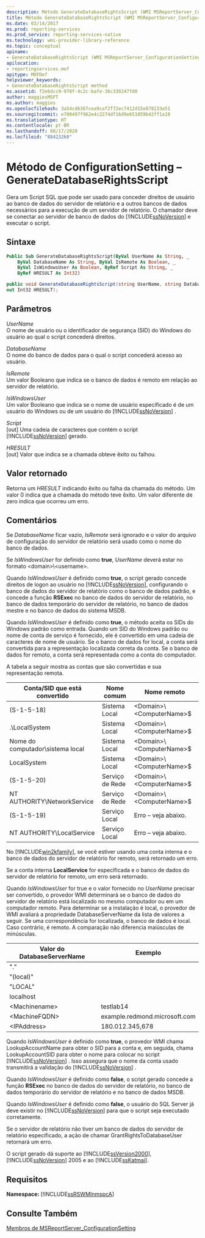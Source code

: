 ```yaml
---
description: Método GenerateDatabaseRightsScript (WMI MSReportServer_ConfigurationSetting)
title: Método GenerateDatabaseRightsScript (WMI MSReportServer_ConfigurationSetting) | Microsoft Docs
ms.date: 03/14/2017
ms.prod: reporting-services
ms.prod_service: reporting-services-native
ms.technology: wmi-provider-library-reference
ms.topic: conceptual
apiname:
- GenerateDatabaseRightsScript (WMI MSReportServer_ConfigurationSetting Class)
apilocation:
- reportingservices.mof
apitype: MOFDef
helpviewer_keywords:
- GenerateDatabaseRightsScript method
ms.assetid: f2e6dcc9-978f-4c2c-bafe-36c330247fd0
author: maggiesMSFT
ms.author: maggies
ms.openlocfilehash: 3a54cd6367cea9caf2f72ec7412d15e878233a51
ms.sourcegitcommit: e700497f962e4c2274df16d9e651059b42ff1a10
ms.translationtype: HT
ms.contentlocale: pt-BR
ms.lasthandoff: 08/17/2020
ms.locfileid: "88423260"
---
```

# <a name="configurationsetting-method---generatedatabaserightsscript"></a>Método de ConfigurationSetting – GenerateDatabaseRightsScript
  Gera um Script SQL que pode ser usado para conceder direitos de usuário ao banco de dados do servidor de relatório e a outros bancos de dados necessários para a execução de um servidor de relatório. O chamador deve se conectar ao servidor de banco de dados do [!INCLUDE[ssNoVersion](../../includes/ssnoversion-md.md)] e executar o script.  
  
## <a name="syntax"></a>Sintaxe  
  
```vb  
Public Sub GenerateDatabaseRightsScript(ByVal UserName As String, _  
    ByVal DatabaseName As String, ByVal IsRemote As Boolean, _  
    ByVal IsWindowsUser As Boolean, ByRef Script As String, _  
    ByRef HRESULT As Int32)  
```  
  
```csharp  
public void GenerateDatabaseRightsScript(string UserName, string DatabaseName, bool IsRemote, bool IsWindowsUser, out string Script,   
out Int32 HRESULT);  
```  
  
## <a name="parameters"></a>Parâmetros  
 *UserName*  
 O nome de usuário ou o identificador de segurança (SID) do Windows do usuário ao qual o script concederá direitos.  
  
 *DatabaseName*  
 O nome do banco de dados para o qual o script concederá acesso ao usuário.  
  
 *IsRemote*  
 Um valor Booleano que indica se o banco de dados é remoto em relação ao servidor de relatório.  
  
 *IsWindowsUser*  
 Um valor Booleano que indica se o nome de usuário especificado é de um usuário do Windows ou de um usuário do [!INCLUDE[ssNoVersion](../../includes/ssnoversion-md.md)] .  
  
 *Script*  
 [out] Uma cadeia de caracteres que contém o script [!INCLUDE[ssNoVersion](../../includes/ssnoversion-md.md)] gerado.  
  
 *HRESULT*  
 [out] Valor que indica se a chamada obteve êxito ou falhou.  
  
## <a name="return-value"></a>Valor retornado  
 Retorna um *HRESULT* indicando êxito ou falha da chamada do método. Um valor 0 indica que a chamada do método teve êxito. Um valor diferente de zero indica que ocorreu um erro.  
  
## <a name="remarks"></a>Comentários  
 Se *DatabaseName* ficar vazio, *IsRemote* será ignorado e o valor do arquivo de configuração do servidor de relatório será usado como o nome do banco de dados.  
  
 Se *IsWindowsUser* for definido como **true**, *UserName* deverá estar no formato \<domain>\\<username\>.  
  
 Quando *IsWindowsUser* é definido como **true**, o script gerado concede direitos de logon ao usuário no [!INCLUDE[ssNoVersion](../../includes/ssnoversion-md.md)], configurando o banco de dados do servidor de relatório como o banco de dados padrão, e concede a função **RSExec** no banco de dados do servidor de relatório, no banco de dados temporário do servidor de relatório, no banco de dados mestre e no banco de dados do sistema MSDB.  
  
 Quando *IsWindowsUser* é definido como **true**, o método aceita os SIDs do Windows padrão como entrada. Quando um SID do Windows padrão ou nome de conta de serviço é fornecido, ele é convertido em uma cadeia de caracteres de nome de usuário. Se o banco de dados for local, a conta será convertida para a representação localizada correta da conta. Se o banco de dados for remoto, a conta será representada como a conta do computador.  
  
 A tabela a seguir mostra as contas que são convertidas e sua representação remota.  
  
|Conta/SID que está convertido|Nome comum|Nome remoto|  
|---------------------------------------|-----------------|-----------------|  
|(S-1-5-18)|Sistema Local|\<Domain>\\<ComputerName\>$|  
|.\LocalSystem|Sistema Local|\<Domain>\\<ComputerName\>$|  
|Nome do computador\sistema local|Sistema Local|\<Domain>\\<ComputerName\>$|  
|LocalSystem|Sistema Local|\<Domain>\\<ComputerName\>$|  
|(S-1-5-20)|Serviço de Rede|\<Domain>\\<ComputerName\>$|  
|NT AUTHORITY\NetworkService|Serviço de Rede|\<Domain>\\<ComputerName\>$|  
|(S-1-5-19)|Serviço Local|Erro – veja abaixo.|  
|NT AUTHORITY\LocalService|Serviço Local|Erro – veja abaixo.|  
  
 No [!INCLUDE[win2kfamily](../../includes/win2kfamily-md.md)], se você estiver usando uma conta interna e o banco de dados do servidor de relatório for remoto, será retornado um erro.  
  
 Se a conta interna **LocalService** for especificada e o banco de dados do servidor de relatório for remoto, um erro será retornado.  
  
 Quando *IsWindowsUser* for true e o valor fornecido no *UserName* precisar ser convertido, o provedor WMI determinará se o banco de dados do servidor de relatório está localizado no mesmo computador ou em um computador remoto. Para determinar se a instalação é local, o provedor de WMI avaliará a propriedade DatabaseServerName da lista de valores a seguir. Se uma correspondência for localizada, o banco de dados é local. Caso contrário, é remoto. A comparação não diferencia maiúsculas de minúsculas.  
  
|Valor do DatabaseServerName|Exemplo|  
|---------------------------------|-------------|  
|"."||  
|"(local)"||  
|"LOCAL"||  
|localhost||  
|\<Machinename>|testlab14|  
|\<MachineFQDN>|example.redmond.microsoft.com|  
|\<IPAddress>|180.012.345,678|  
  
 Quando *IsWindowsUser* é definido como **true**, o provedor WMI chama LookupAccountName para obter o SID para a conta e, em seguida, chama LookupAccountSID para obter o nome para colocar no script [!INCLUDE[ssNoVersion](../../includes/ssnoversion-md.md)] . Isso assegura que o nome da conta usado transmitirá a validação do [!INCLUDE[ssNoVersion](../../includes/ssnoversion-md.md)] .  
  
 Quando *IsWindowsUser* é definido como **false**, o script gerado concede a função **RSExec** no banco de dados do servidor de relatório, no banco de dados temporário do servidor de relatório e no banco de dados MSDB.  
  
 Quando *IsWindowsUser* é definido como **false**, o usuário do SQL Server já deve existir no [!INCLUDE[ssNoVersion](../../includes/ssnoversion-md.md)] para que o script seja executado corretamente.  
  
 Se o servidor de relatório não tiver um banco de dados do servidor de relatório especificado, a ação de chamar GrantRightsToDatabaseUser retornará um erro.  
  
 O script gerado dá suporte ao [!INCLUDE[ssVersion2000](../../includes/ssversion2000-md.md)], [!INCLUDE[ssNoVersion](../../includes/ssnoversion-md.md)] 2005 e ao [!INCLUDE[ssKatmai](../../includes/sskatmai-md.md)].  
  
## <a name="requirements"></a>Requisitos  
 **Namespace:** [!INCLUDE[ssRSWMInmspcA](../../includes/ssrswminmspca-md.md)]  
  
## <a name="see-also"></a>Consulte Também  
 [Membros de MSReportServer_ConfigurationSetting](../../reporting-services/wmi-provider-library-reference/msreportserver-configurationsetting-members.md)  
  
  
